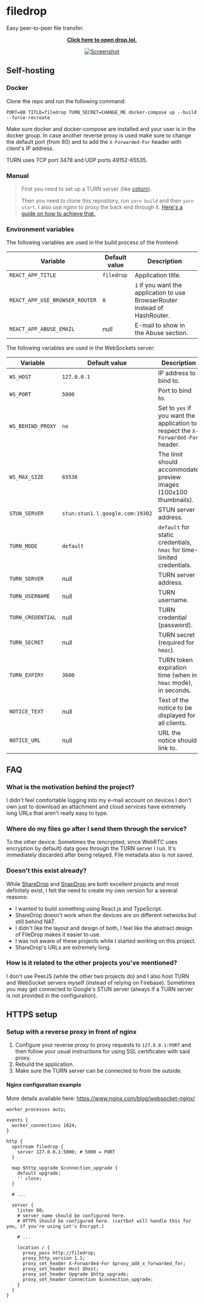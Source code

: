 # filedrop

Easy peer-to-peer file transfer.

<p align="center">
    <a href="https://drop.lol/">
        <strong>Click here to open drop.lol.</strong>
    </a>
</p>

<p align="center">
    <a href="https://drop.lol/">
        <img src="https://raw.githubusercontent.com/mat-sz/filedrop/master/filedrop.gif" alt="Screenshot">
    </a>
</p>

## Self-hosting

### Docker

Clone the repo and run the following command:

```
PORT=80 TITLE=filedrop TURN_SECRET=CHANGE_ME docker-compose up --build --force-recreate
```

Make sure docker and docker-compose are installed and your user is in the docker group. In case another reverse proxy is used make sure to change the default port (from 80) and to add the `X-Forwarded-For` header with client's IP address.

TURN uses TCP port 3478 and UDP ports 49152-65535.

### Manual

> First you need to set up a TURN server (like [coturn](https://github.com/coturn/coturn)).
>
> Then you need to clone this repository, run `yarn build` and then `yarn start`. I also use nginx to proxy the back end through it. [Here's a guide on how to achieve that.](https://www.nginx.com/blog/websocket-nginx/)

### Environment variables

The following variables are used in the build process of the frontend:

| Variable                       | Default value | Description                                                                 |
| ------------------------------ | ------------- | --------------------------------------------------------------------------- |
| `REACT_APP_TITLE`              | `filedrop`    | Application title.                                                          |
| `REACT_APP_USE_BROWSER_ROUTER` | `0`           | `1` if you want the application to use BrowserRouter instead of HashRouter. |
| `REACT_APP_ABUSE_EMAIL`        | null          | E-mail to show in the Abuse section.                                        |

The following variables are used in the WebSockets server:

| Variable          | Default value                   | Description                                                                       |
| ----------------- | ------------------------------- | --------------------------------------------------------------------------------- |
| `WS_HOST`         | `127.0.0.1`                     | IP address to bind to.                                                            |
| `WS_PORT`         | `5000`                          | Port to bind to.                                                                  |
| `WS_BEHIND_PROXY` | `no`                            | Set to `yes` if you want the application to respect the `X-Forwarded-For` header. |
| `WS_MAX_SIZE`     | `65536`                         | The limit should accommodate preview images (100x100 thumbnails).                 |
| `STUN_SERVER`     | `stun:stun1.l.google.com:19302` | STUN server address.                                                              |
| `TURN_MODE`       | `default`                       | `default` for static credentials, `hmac` for time-limited credentials.            |
| `TURN_SERVER`     | null                            | TURN server address.                                                              |
| `TURN_USERNAME`   | null                            | TURN username.                                                                    |
| `TURN_CREDENTIAL` | null                            | TURN credential (password).                                                       |
| `TURN_SECRET`     | null                            | TURN secret (required for `hmac`).                                                |
| `TURN_EXPIRY`     | `3600`                          | TURN token expiration time (when in `hmac` mode), in seconds.                     |
| `NOTICE_TEXT`     | null                            | Text of the notice to be displayed for all clients.                               |
| `NOTICE_URL`      | null                            | URL the notice should link to.                                                    |

## FAQ

### What is the motivation behind the project?

I didn't feel comfortable logging into my e-mail account on devices I don't own just to download an attachment and cloud services have extremely long URLs that aren't really easy to type.

### Where do my files go after I send them through the service?

To the other device. Sometimes the (encrypted, since WebRTC uses encryption by default) data goes through the TURN server I run. It's immediately discarded after being relayed. File metadata also is not saved.

### Doesn't this exist already?

While [ShareDrop](https://github.com/cowbell/sharedrop) and [SnapDrop](https://github.com/RobinLinus/snapdrop) are both excellent projects and most definitely exist, I felt the need to create my own version for a several reasons:

- I wanted to build something using React.js and TypeScript.
- ShareDrop doesn't work when the devices are on different networks but still behind NAT.
- I didn't like the layout and design of both, I feel like the abstract design of FileDrop makes it easier to use.
- I was not aware of these projects while I started working on this project.
- ShareDrop's URLs are extremely long.

### How is it related to the other projects you've mentioned?

I don't use PeerJS (while the other two projects do) and I also host TURN and WebSocket servers myself (instead of relying on Firebase). Sometimes you may get connected to Google's STUN server (always if a TURN server is not provided in the configuration).

## HTTPS setup

### Setup with a reverse proxy in front of nginx

1. Configure your reverse proxy to proxy requests to `127.0.0.1:PORT` and then follow your usual instructions for using SSL certificates with said proxy.
2. Rebuild the application.
3. Make sure the TURN server can be connected to from the outside.

#### Nginx configuration example

More details available here: https://www.nginx.com/blog/websocket-nginx/

```nginx
worker_processes auto;

events {
  worker_connections 1024;
}

http {
  upstream filedrop {
    server 127.0.0.1:5000; # 5000 = PORT
  }

  map $http_upgrade $connection_upgrade {
    default upgrade;
    '' close;
  }

  # ...

  server {
    listen 80;
    # server_name should be configured here.
    # HTTPS should be configured here. (certbot will handle this for you, if you're using Let's Encrypt.)

    # ...

    location / {
      proxy_pass http://filedrop;
      proxy_http_version 1.1;
      proxy_set_header X-Forwarded-For $proxy_add_x_forwarded_for;
      proxy_set_header Host $host;
      proxy_set_header Upgrade $http_upgrade;
      proxy_set_header Connection $connection_upgrade;
    }
  }
}
```
